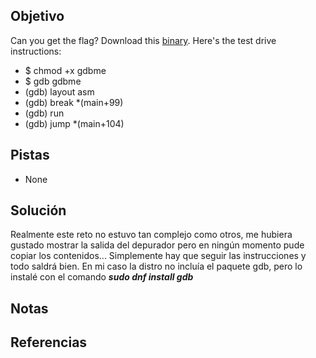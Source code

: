 ## Objetivo
Can you get the flag? Download this [binary](https://artifacts.picoctf.net/c/86/gdbme). Here's the test drive instructions:
   - $ chmod +x gdbme
   - $ gdb gdbme
   - (gdb) layout asm
   - (gdb) break *(main+99)
   - (gdb) run
   - (gdb) jump *(main+104)


## Pistas
- None

## Solución
Realmente este reto no estuvo tan complejo como otros, me hubiera gustado mostrar la salida del depurador pero en ningún momento pude copiar los contenidos... Simplemente hay que seguir las instrucciones y todo saldrá bien. En mi caso la distro no incluía el paquete gdb, pero lo instalé con el comando _**sudo dnf install gdb**_

## Notas

## Referencias
